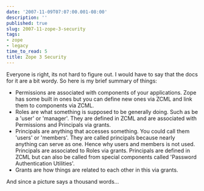 ```yaml
---
date: '2007-11-09T07:07:00.001-08:00'
description: ''
published: true
slug: 2007-11-zope-3-security
tags:
- zope
- legacy
time_to_read: 5
title: Zope 3 Security
---
```


Everyone is right, its not hard to figure out. I would have to say that the docs for it are a bit wordy. So here is my brief summary of things:<br /><ul><li>Permissions are associated with components of your applications. Zope has some built in ones but you can define new ones via ZCML and link them to components via ZCML.</li><li>Roles are what something is supposed to be generally doing. Such as be a 'user' or 'manager'. They are defined in ZCML and are associated with Permissions and Principals via grants.</li><li>Principals are anything that accesses something. You could call them 'users' or 'members'. They are called principals because nearly anything can serve as one. Hence why users and members is not used. Principals are associated to Roles via grants. Principals are defined in ZCML but can also be called from special components called 'Password Authentication Utilities'.</li><li>Grants are how things are related to each other in this via grants.</li></ul>And since a picture says a thousand words...<br /><br /><a href="http://1.bp.blogspot.com/_KEFU5_uGRyw/RzR6raHBvOI/AAAAAAAAAAs/g8M1AfV1xao/s1600-h/auth.jpg"><img alt="" border="0" id="BLOGGER_PHOTO_ID_5130860761643597026" src="http://1.bp.blogspot.com/_KEFU5_uGRyw/RzR6raHBvOI/AAAAAAAAAAs/g8M1AfV1xao/s320/auth.jpg" style="margin: 0px auto 10px; display: block; text-align: center; cursor: pointer;" /></a>